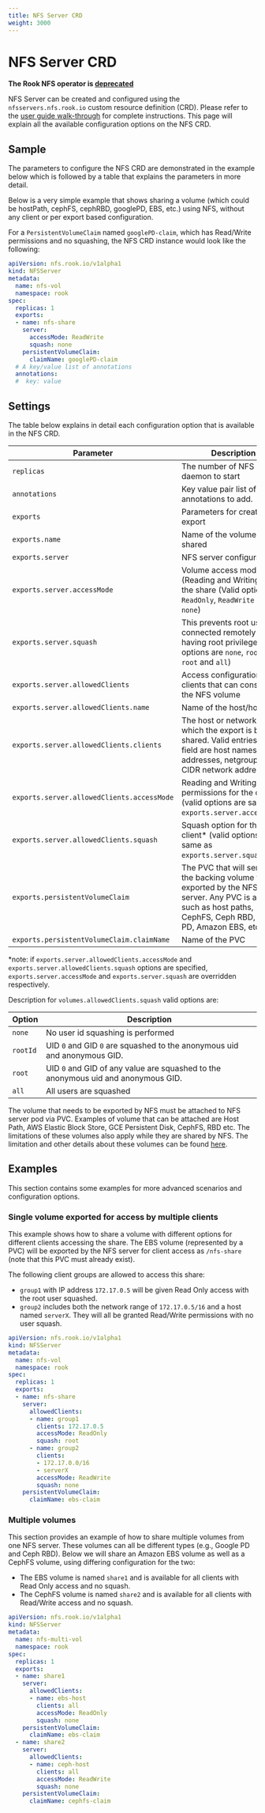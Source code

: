 ```yaml
---
title: NFS Server CRD
weight: 3000
---
```


# NFS Server CRD

**The Rook NFS operator is [deprecated](https://github.com/rook/nfs#deprecated)**

NFS Server can be created and configured using the `nfsservers.nfs.rook.io` custom resource definition (CRD).
Please refer to the [user guide walk-through](nfs.md) for complete instructions.
This page will explain all the available configuration options on the NFS CRD.

## Sample

The parameters to configure the NFS CRD are demonstrated in the example below which is followed by a table that explains the parameters in more detail.

Below is a very simple example that shows sharing a volume (which could be hostPath, cephFS, cephRBD, googlePD, EBS, etc.) using NFS, without any client or per export based configuration.

For a `PersistentVolumeClaim` named `googlePD-claim`, which has Read/Write permissions and no squashing, the NFS CRD instance would look like the following:

```yaml
apiVersion: nfs.rook.io/v1alpha1
kind: NFSServer
metadata:
  name: nfs-vol
  namespace: rook
spec:
  replicas: 1
  exports:
  - name: nfs-share
    server:
      accessMode: ReadWrite
      squash: none
    persistentVolumeClaim:
      claimName: googlePD-claim
  # A key/value list of annotations
  annotations:
  #  key: value
```

## Settings

The table below explains in detail each configuration option that is available in the NFS CRD.

| Parameter                                  | Description                                                                                                                                                            | Default     |
| ------------------------------------------ | ---------------------------------------------------------------------------------------------------------------------------------------------------------------------- | ----------- |
| `replicas`                                 | The number of NFS daemon to start                                                                                                                                      | `1`         |
| `annotations`                              | Key value pair list of annotations to add.                                                                                                                             | `[]`        |
| `exports`                                  | Parameters for creating an export                                                                                                                                      | `<empty>`   |
| `exports.name`                             | Name of the volume being shared                                                                                                                                        | `<empty>`   |
| `exports.server`                           | NFS server configuration                                                                                                                                               | `<empty>`   |
| `exports.server.accessMode`                | Volume access modes (Reading and Writing) for the share (Valid options are `ReadOnly`, `ReadWrite` and `none`)                                                         | `ReadWrite` |
| `exports.server.squash`                    | This prevents root users connected remotely from having root privileges (valid options are `none`, `rootId`, `root` and `all`)                                         | `none`      |
| `exports.server.allowedClients`            | Access configuration for clients that can consume the NFS volume                                                                                                       | `<empty>`   |
| `exports.server.allowedClients.name`       | Name of the host/hosts                                                                                                                                                 | `<empty>`   |
| `exports.server.allowedClients.clients`    | The host or network to which the export is being shared. Valid entries for this field are host names, IP addresses, netgroups, and CIDR network addresses.             | `<empty>`   |
| `exports.server.allowedClients.accessMode` | Reading and Writing permissions for the client* (valid options are same as `exports.server.accessMode`)                                                                | `ReadWrite` |
| `exports.server.allowedClients.squash`     | Squash option for the client* (valid options are same as `exports.server.squash`)                                                                                      | `none`      |
| `exports.persistentVolumeClaim`            | The PVC that will serve as the backing volume to be exported by the NFS server. Any PVC is allowed, such as host paths, CephFS, Ceph RBD, Google PD, Amazon EBS, etc.. | `<empty>`   |
| `exports.persistentVolumeClaim.claimName`  | Name of the PVC                                                                                                                                                        | `<empty>`   |

*note: if `exports.server.allowedClients.accessMode` and `exports.server.allowedClients.squash` options are specified, `exports.server.accessMode` and `exports.server.squash` are overridden respectively.

Description for `volumes.allowedClients.squash` valid options are:

| Option   | Description                                                                       |
| -------- | --------------------------------------------------------------------------------- |
| `none`   | No user id squashing is performed                                                 |
| `rootId` | UID `0` and GID `0` are squashed to the anonymous uid and anonymous GID.          |
| `root`   | UID `0` and GID of any value are squashed to the anonymous uid and anonymous GID. |
| `all`    | All users are squashed                                                            |

The volume that needs to be exported by NFS must be attached to NFS server pod via PVC. Examples of volume that can be attached are Host Path, AWS Elastic Block Store, GCE Persistent Disk, CephFS, RBD etc. The limitations of these volumes also apply while they are shared by NFS. The limitation and other details about these volumes can be found [here](https://kubernetes.io/docs/concepts/storage/persistent-volumes/).

## Examples

This section contains some examples for more advanced scenarios and configuration options.

### Single volume exported for access by multiple clients

This example shows how to share a volume with different options for different clients accessing the share.
The EBS volume (represented by a PVC) will be exported by the NFS server for client access as `/nfs-share` (note that this PVC must already exist).

The following client groups are allowed to access this share:

* `group1` with IP address `172.17.0.5` will be given Read Only access with the root user squashed.
* `group2` includes both the network range of `172.17.0.5/16` and a host named `serverX`.  They will all be granted Read/Write permissions with no user squash.

```yaml
apiVersion: nfs.rook.io/v1alpha1
kind: NFSServer
metadata:
  name: nfs-vol
  namespace: rook
spec:
  replicas: 1
  exports:
  - name: nfs-share
    server:
      allowedClients:
      - name: group1
        clients: 172.17.0.5
        accessMode: ReadOnly
        squash: root
      - name: group2
        clients:
        - 172.17.0.0/16
        - serverX
        accessMode: ReadWrite
        squash: none
    persistentVolumeClaim:
      claimName: ebs-claim
```

### Multiple volumes

This section provides an example of how to share multiple volumes from one NFS server.
These volumes can all be different types (e.g., Google PD and Ceph RBD).
Below we will share an Amazon EBS volume as well as a CephFS volume, using differing configuration for the two:

* The EBS volume is named `share1` and is available for all clients with Read Only access and no squash.
* The CephFS volume is named `share2` and is available for all clients with Read/Write access and no squash.

```yaml
apiVersion: nfs.rook.io/v1alpha1
kind: NFSServer
metadata:
  name: nfs-multi-vol
  namespace: rook
spec:
  replicas: 1
  exports:
  - name: share1
    server:
      allowedClients:
      - name: ebs-host
        clients: all
        accessMode: ReadOnly
        squash: none
    persistentVolumeClaim:
      claimName: ebs-claim
  - name: share2
    server:
      allowedClients:
      - name: ceph-host
        clients: all
        accessMode: ReadWrite
        squash: none
    persistentVolumeClaim:
      claimName: cephfs-claim
```
